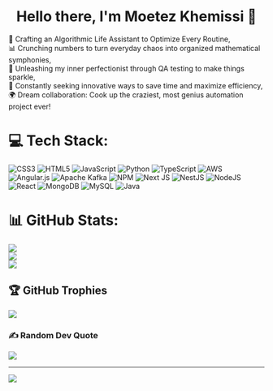 <p>
  <h1 align="center"><b>Hello there, I'm Moetez Khemissi 👋</b></h1>
</p>
🤖 Crafting an Algorithmic Life Assistant to Optimize Every Routine,<br>📊 Crunching numbers to turn everyday chaos into organized mathematical symphonies,<br>🧪 Unleashing my inner perfectionist through QA testing to make things sparkle,<br>🚀 Constantly seeking innovative ways to save time and maximize efficiency,<br>🌍 Dream collaboration: Cook up the craziest, most genius automation project ever!


# 💻 Tech Stack:
![CSS3](https://img.shields.io/badge/css3-%231572B6.svg?style=for-the-badge&logo=css3&logoColor=white) ![HTML5](https://img.shields.io/badge/html5-%23E34F26.svg?style=for-the-badge&logo=html5&logoColor=white) ![JavaScript](https://img.shields.io/badge/javascript-%23323330.svg?style=for-the-badge&logo=javascript&logoColor=%23F7DF1E) ![Python](https://img.shields.io/badge/python-3670A0?style=for-the-badge&logo=python&logoColor=ffdd54) ![TypeScript](https://img.shields.io/badge/typescript-%23007ACC.svg?style=for-the-badge&logo=typescript&logoColor=white) ![AWS](https://img.shields.io/badge/AWS-%23FF9900.svg?style=for-the-badge&logo=amazon-aws&logoColor=white) ![Angular.js](https://img.shields.io/badge/angular.js-%23E23237.svg?style=for-the-badge&logo=angularjs&logoColor=white) ![Apache Kafka](https://img.shields.io/badge/Apache%20Kafka-000?style=for-the-badge&logo=apachekafka) ![NPM](https://img.shields.io/badge/NPM-%23CB3837.svg?style=for-the-badge&logo=npm&logoColor=white) ![Next JS](https://img.shields.io/badge/Next-black?style=for-the-badge&logo=next.js&logoColor=white) ![NestJS](https://img.shields.io/badge/nestjs-%23E0234E.svg?style=for-the-badge&logo=nestjs&logoColor=white) ![NodeJS](https://img.shields.io/badge/node.js-6DA55F?style=for-the-badge&logo=node.js&logoColor=white) ![React](https://img.shields.io/badge/react-%2320232a.svg?style=for-the-badge&logo=react&logoColor=%2361DAFB) ![MongoDB](https://img.shields.io/badge/MongoDB-%234ea94b.svg?style=for-the-badge&logo=mongodb&logoColor=white) ![MySQL](https://img.shields.io/badge/mysql-%2300000f.svg?style=for-the-badge&logo=mysql&logoColor=white) ![Java]([https://img.shields.io/badge/mysql-%2300000f.svg?style=for-the-badge&logo=mysql&logoColor=white](https://img.shields.io/badge/Java-ED8B00?style=for-the-badge&logo=openjdk&logoColor=white))
# 📊 GitHub Stats:
![](https://github-readme-stats.vercel.app/api?username=MoetezKhemissi&theme=dark&hide_border=false&include_all_commits=false&count_private=false)<br/>
![](https://github-readme-streak-stats.herokuapp.com/?user=MoetezKhemissi&theme=dark&hide_border=false)<br/>
![](https://github-readme-stats.vercel.app/api/top-langs/?username=MoetezKhemissi&theme=dark&hide_border=false&include_all_commits=false&count_private=false&layout=compact)

## 🏆 GitHub Trophies
![](https://github-profile-trophy.vercel.app/?username=MoetezKhemissi&theme=radical&no-frame=false&no-bg=true&margin-w=4)

### ✍️ Random Dev Quote
![](https://quotes-github-readme.vercel.app/api?type=horizontal&theme=dark)

---
[![](https://visitcount.itsvg.in/api?id=MoetezKhemissi&icon=0&color=0)](https://visitcount.itsvg.in)

<!-- Proudly created with GPRM ( https://gprm.itsvg.in ) -->
